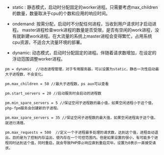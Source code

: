 - static : 静态模式，启动时分配固定的worker进程。只需要考虑max_children的数量，数量取决于cpu的个数和应用的响应时间。

  

- ondemand: 按需分配，启动时不分配任何进程，当收到用户请求时才启动进程。 master进程检查work进程的数量是否受限，是否有空闲的work进程，没有就新建work进程。在大流量的系统上master进程会变得繁忙，占用系统cpu资源，不适合大流量环境的部署。

- dynamic: 动态模式，启动时分配固定的进程。伴随着请求数增加，在设定的浮动范围调整worker进程。

```shell
pm = dynamic  //动态进程管理，对于专用服务器，可以设置为static，静态一次性启动最大子进程数，不会变化。

pm.max_children = 50 //最大子进程数，ps aux可以查看

pm.start_servers = 20 //启动服务时会启动的进程数

pm.min_spare_servers = 5 //保证空闲子进程数的最小值，如果空闲进程小于这个值，php-fpm服务会创建新的子进程。

pm.max_spare_servers = 35 //保证空闲子进程数的最大值，如果空闲进程高于这个值，就进行清理。

pm.max_requests = 500  //定义一个子进程最多处理的请求数，达到这个值，进程自动退出。目的是为了控制内存溢出，使内存在一个可控范围内。但是如果设置的很小，有可能多个进程同时达到这个值，同时重启，就会导致PHP停止响应直到重启完毕。设置为0表示一直接受请求。
```

